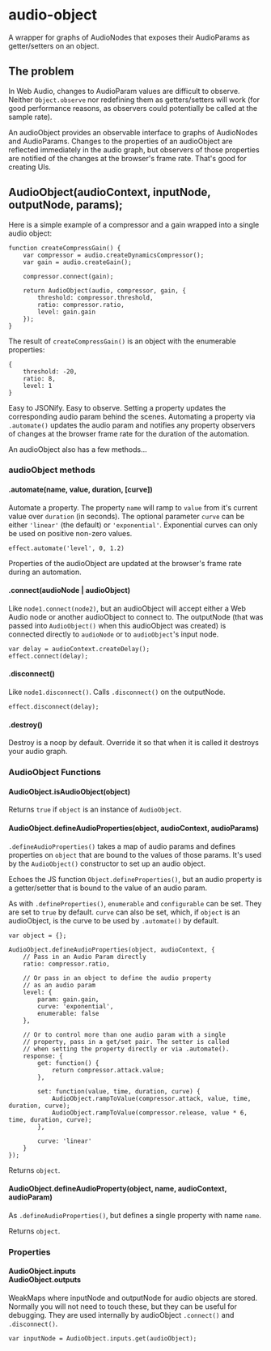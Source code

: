 # audio-object
A wrapper for graphs of AudioNodes that exposes their AudioParams as
getter/setters on an object.

## The problem

In Web Audio, changes to AudioParam values are difficult to observe.
Neither <code>Object.observe</code> nor redefining them as getters/setters will
work (for good performance reasons, as observers could potentially be called
at the sample rate).

An audioObject provides an observable interface to graphs of AudioNodes and
AudioParams. Changes to the properties of an audioObject are reflected
immediately in the audio graph, but observers of those properties are notified
of the changes at the browser's frame rate. That's good for creating UIs.

## AudioObject(audioContext, inputNode, outputNode, params);

Here is a simple example of a compressor and a gain wrapped into a single
audio object:

    function createCompressGain() {
        var compressor = audio.createDynamicsCompressor();
        var gain = audio.createGain();

        compressor.connect(gain);

        return AudioObject(audio, compressor, gain, {
            threshold: compressor.threshold,
            ratio: compressor.ratio,
            level: gain.gain
        });
    }

The result of <code>createCompressGain()</code> is an object with the
enumerable properties:

    {
        threshold: -20,
        ratio: 8,
        level: 1
    }

Easy to JSONify. Easy to observe. Setting a property updates the corresponding
audio param behind the scenes. Automating a property via <code>.automate()</code>
updates the audio param and notifies any property observers of changes at the
browser frame rate for the duration of the automation.

An audioObject also has a few methods...

### audioObject methods

#### .automate(name, value, duration, [curve])

Automate a property. The property <code>name</code> will ramp to <code>value</code>
from it's current value over <code>duration</code> (in seconds). The optional
parameter <code>curve</code> can be either <code>'linear'</code> (the default) or
<code>'exponential'</code>. Exponential curves can only be used on positive
non-zero values.

    effect.automate('level', 0, 1.2)

Properties of the audioObject are updated at the browser's frame rate during an
automation.

#### .connect(audioNode | audioObject)

Like <code>node1.connect(node2)</code>, but an audioObject will accept either
a Web Audio node or another audioObject to connect to. The outputNode (that was
passed into <code>AudioObject()</code> when this audioObject was created) is
connected directly to <code>audioNode</code> or to <code>audioObject</code>'s input
node.

    var delay = audioContext.createDelay();
    effect.connect(delay);

#### .disconnect()

Like <code>node1.disconnect()</code>. Calls <code>.disconnect()</code> on the
outputNode.

    effect.disconnect(delay);

#### .destroy()

Destroy is a noop by default. Override it so that when it is called it destroys
your audio graph.

### AudioObject Functions

#### AudioObject.isAudioObject(object)

Returns <code>true</code> if <code>object</code> is an instance of <code>AudioObject</code>.

#### AudioObject.defineAudioProperties(object, audioContext, audioParams)

<code>.defineAudioProperties()</code> takes a map of audio params and defines
properties on <code>object</code> that are bound to the values of those params.
It's used by the <code>AudioObject()</code> constructor to set up an audio
object.

Echoes the JS function <code>Object.defineProperties()</code>, but an audio
property is a getter/setter that is bound to the value of an audio
param.

As with <code>.defineProperties()</code>, <code>enumerable</code> and
<code>configurable</code> can be set. They are set to <code>true</code> by
default. <code>curve</code> can also be set, which, if <code>object</code> is an
audioObject, is the curve to be used by <code>.automate()</code> by default.

    var object = {};

    AudioObject.defineAudioProperties(object, audioContext, {
        // Pass in an Audio Param directly
        ratio: compressor.ratio,

        // Or pass in an object to define the audio property
        // as an audio param
        level: {
            param: gain.gain,
            curve: 'exponential',
            enumerable: false
        },

        // Or to control more than one audio param with a single
        // property, pass in a get/set pair. The setter is called
        // when setting the property directly or via .automate().
        response: {
            get: function() {
                return compressor.attack.value;
            },

            set: function(value, time, duration, curve) {
                AudioObject.rampToValue(compressor.attack, value, time, duration, curve);
                AudioObject.rampToValue(compressor.release, value * 6, time, duration, curve);
            },

            curve: 'linear'
        }
    });

Returns <code>object</code>.

#### AudioObject.defineAudioProperty(object, name, audioContext, audioParam)

As <code>.defineAudioProperties()</code>, but defines a single property with
name <code>name</code>.

Returns <code>object</code>.

### Properties

#### AudioObject.inputs<br/>AudioObject.outputs

WeakMaps where inputNode and outputNode for audio objects are stored. Normally
you will not need to touch these, but they can be useful for debugging. They are
used internally by audioObject <code>.connect()</code> and
<code>.disconnect()</code>.

    var inputNode = AudioObject.inputs.get(audioObject);